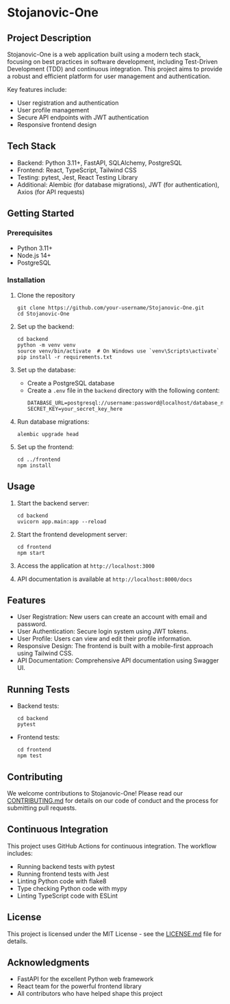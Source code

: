 # Stojanovic-One

## Project Description

Stojanovic-One is a web application built using a modern tech stack, focusing on best practices in software development, including Test-Driven Development (TDD) and continuous integration. This project aims to provide a robust and efficient platform for user management and authentication.

Key features include:

- User registration and authentication
- User profile management
- Secure API endpoints with JWT authentication
- Responsive frontend design

## Tech Stack

- Backend: Python 3.11+, FastAPI, SQLAlchemy, PostgreSQL
- Frontend: React, TypeScript, Tailwind CSS
- Testing: pytest, Jest, React Testing Library
- Additional: Alembic (for database migrations), JWT (for authentication), Axios (for API requests)

## Getting Started

### Prerequisites

- Python 3.11+
- Node.js 14+
- PostgreSQL

### Installation

1. Clone the repository

   ```
   git clone https://github.com/your-username/Stojanovic-One.git
   cd Stojanovic-One
   ```

2. Set up the backend:

   ```
   cd backend
   python -m venv venv
   source venv/bin/activate  # On Windows use `venv\Scripts\activate`
   pip install -r requirements.txt
   ```

3. Set up the database:

   - Create a PostgreSQL database
   - Create a `.env` file in the `backend` directory with the following content:
     ```
     DATABASE_URL=postgresql://username:password@localhost/database_name
     SECRET_KEY=your_secret_key_here
     ```

4. Run database migrations:

   ```
   alembic upgrade head
   ```

5. Set up the frontend:
   ```
   cd ../frontend
   npm install
   ```

## Usage

1. Start the backend server:

   ```
   cd backend
   uvicorn app.main:app --reload
   ```

2. Start the frontend development server:

   ```
   cd frontend
   npm start
   ```

3. Access the application at `http://localhost:3000`

4. API documentation is available at `http://localhost:8000/docs`

## Features

- User Registration: New users can create an account with email and password.
- User Authentication: Secure login system using JWT tokens.
- User Profile: Users can view and edit their profile information.
- Responsive Design: The frontend is built with a mobile-first approach using Tailwind CSS.
- API Documentation: Comprehensive API documentation using Swagger UI.

## Running Tests

- Backend tests:

  ```
  cd backend
  pytest
  ```

- Frontend tests:
  ```
  cd frontend
  npm test
  ```

## Contributing

We welcome contributions to Stojanovic-One! Please read our [CONTRIBUTING.md](CONTRIBUTING.md) for details on our code of conduct and the process for submitting pull requests.

## Continuous Integration

This project uses GitHub Actions for continuous integration. The workflow includes:

- Running backend tests with pytest
- Running frontend tests with Jest
- Linting Python code with flake8
- Type checking Python code with mypy
- Linting TypeScript code with ESLint

## License

This project is licensed under the MIT License - see the [LICENSE.md](LICENSE.md) file for details.

## Acknowledgments

- FastAPI for the excellent Python web framework
- React team for the powerful frontend library
- All contributors who have helped shape this project
